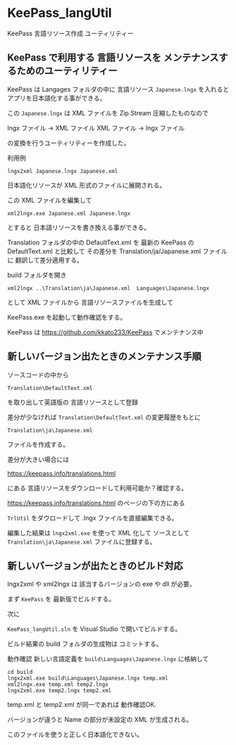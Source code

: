 # KeePass_langUtil
KeePass 言語リソース作成 ユーティリティー

## KeePass で利用する 言語リソースを メンテナンスするためのユーティリティー

KeePass は Langages フォルダの中に 言語リソース `Japanese.lngx` を入れると アプリを日本語化する事ができる。

この `Japanese.lngx` は XML ファイルを Zip Stream 圧縮したものなので

lngx ファイル → XML ファイル
XML ファイル → lngx ファイル

の変換を行うユーティリティーを作成した。

利用例

```
lngx2xml Japanese.lngx Japanese.xml
```

日本語化リソースが XML 形式のファイルに展開される。

この XML ファイルを編集して

```
xml2lngx.exe Japanese.xml Japanese.lngx
```
とすると 日本語リソースを書き換える事ができる。

Translation フォルダの中の DefaultText.xml を 最新の KeePass の DefaultText.xml と比較して その差分を
Translation/ja/Japanese.xml ファイルに 翻訳して差分適用する。

build フォルダを開き 

```
xml2lngx ..\Translation\ja\Japanese.xml  Languages\Japanese.lngx
```
として XML ファイルから 言語リソースファイルを生成して

KeePass.exe を起動して動作確認をする。

KeePass は
https://github.com/kkato233/KeePass
でメンテナンス中

## 新しいバージョン出たときのメンテナンス手順

ソースコードの中から

`Translation\DefaultText.xml`

を取り出して英語版の 言語リソースとして登録

差分が少なければ `Translation\DefaultText.xml` の変更履歴をもとに

`Translation\ja\Japanese.xml`

ファイルを作成する。

差分が大きい場合には

https://keepass.info/translations.html 

にある 言語リソースをダウンロードして利用可能か？確認する。

https://keepass.info/translations.html のページの下の方にある

`TrlUtil` をダウロードして .lngx ファイルを直接編集できる。

編集した結果は `lngx2xml.exe` を使って XML 化して
ソースとして `Translation\ja\Japanese.xml` ファイルに登録する。

## 新しいバージョンが出たときのビルド対応

lngx2xml や xml2lngx は 該当するバージョンの exe や dll が必要。

まず `KeePass` を 最新版でビルドする。

次に 

`KeePass_langUtil.sln` を Visual Studio で開いてビルドする。

ビルド結果の build フォルダの生成物は コミットする。

動作確認 新しい言語定義を `build\Languages\Japanese.lngx` に格納して

```
cd build
lngx2xml.exe build\Languages\Japanese.lngx temp.xml
xml2lngx.exe temp.xml temp2.lngx
lngx2xml.exe temp2.lngx temp2.xml
```

temp.xml と temp2.xml が同一であれば 動作確認OK.

バージョンが違うと Name の部分が未設定の XML が生成される。

このファイルを使うと正しく日本語化できない。


